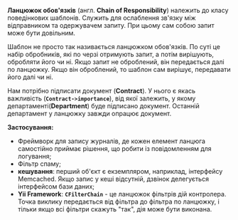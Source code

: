 **Ланцюжок обов'язків** (англ. **Chain of Responsibility**) належить до класу поведінкових шаблонів.
Служить для ослаблення зв'язку між відправником та одержувачем запиту.
При цьому сам собою запит може бути довільним.

Шаблон не просто так називається ланцюжком обов'язків. По суті це набір обробників, які по черзі отримують
запит, а потім вирішують, обробляти його чи ні. Якщо запит не оброблений, він передається далі по ланцюжку.
Якщо він оброблений, то шаблон сам вирішує, передавати його далі чи ні.

Нам потрібно підписати документ (**Contract**). У нього є якась важливість (**`Contract->importance`**),
від якої залежить, у якому департаменті(**Department**) буде підписано документ.
Останній департамент у ланцюжку завжди опрацює документ.

**Застосування:**
* Фреймворк для запису журналів, де кожен елемент ланцюга самостійно приймає рішення,
  що робити із повідомленням для логування;
* Фільтр спаму;
* **кешування**: перший об'єкт є екземпляром, наприклад, інтерфейсу Memcached.
  Якщо запис у кеші відсутній, дзвінок делегується інтерфейсом бази даних;
* **Yii Framework**: **`CFilterChain`** - це ланцюжок фільтрів дій контролера.
  Точка виклику передається від фільтра до фільтра по ланцюжку, і тільки якщо всі фільтри скажуть "так", дія може бути виконана.